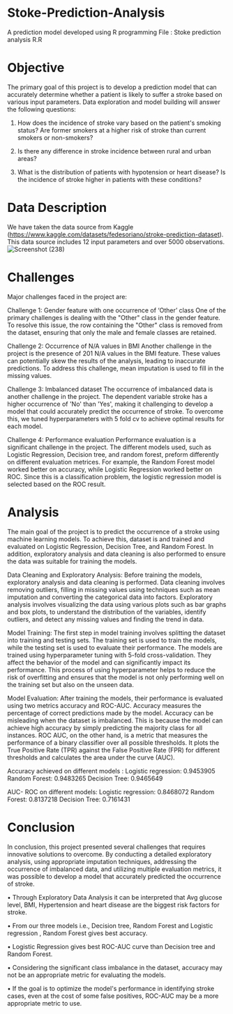 # Stoke-Prediction-Analysis
A prediction model developed using R programming
File : Stoke prediction analysis R.R

# Objective
The primary goal of this project is to develop a prediction model that can accurately determine whether a patient is likely to suffer a stroke based on various input parameters. 
Data exploration and model building will answer the following questions: 

1.	How does the incidence of stroke vary based on the patient's smoking status? Are former smokers at a higher risk of stroke than current smokers or non-smokers?
  
2.	Is there any difference in stroke incidence between rural and urban areas?
   
3.	What is the distribution of patients with hypotension or heart disease? Is the incidence of stroke higher in patients with these conditions?

# Data Description 

We have taken the data source from Kaggle (https://www.kaggle.com/datasets/fedesoriano/stroke-prediction-dataset). This data source includes 12 input parameters and over 5000 observations. 
![Screenshot (238)](https://github.com/Jeswin21/Stoke-Prediction-Analysis/assets/85884215/f037b168-720a-416d-980e-35522b277828)

# Challenges 

Major challenges faced in the project are: 

Challenge 1: Gender feature with one occurrence of ‘Other’ class
One of the primary challenges is dealing with the "Other" class in the gender feature. To resolve this issue, the row containing the "Other" class is removed from the dataset, ensuring that only the male and female classes are retained.

Challenge 2: Occurrence of N/A values in BMI
Another challenge in the project is the presence of 201 N/A values in the BMI feature. These values can potentially skew the results of the analysis, leading to inaccurate predictions. To address this challenge, mean imputation is used to fill in the missing values.

Challenge 3: Imbalanced dataset
The occurrence of imbalanced data is another challenge in the project. The dependent variable stroke has a higher occurrence of 'No' than 'Yes', making it challenging to develop a model that could accurately predict the occurrence of stroke. To overcome this, we tuned hyperparameters with 5 fold cv to achieve optimal results for each model.

Challenge 4: Performance evaluation
Performance evaluation is a significant challenge in the project. The different models used, such as Logistic Regression, Decision tree, and random forest, preform differently on different evaluation metrices. For example, the Random Forest model worked better on accuracy, while Logistic Regression worked better on ROC. Since this is a classification problem, the logistic regression model is selected based on the ROC result.


# Analysis 

The main goal of the project is to predict the occurrence of a stroke using machine learning models. To achieve this, dataset is and trained and evaluated on Logistic Regression, Decision Tree, and Random Forest. In addition, exploratory analysis and data cleaning is also performed to ensure the data was suitable for training the models.

Data Cleaning and Exploratory Analysis:
Before training the models, exploratory analysis and data cleaning is performed.
Data cleaning involves removing outliers, filling in missing values using techniques such as mean imputation and converting the categorical data into factors. Exploratory analysis involves visualizing the data using various plots such as bar graphs and box plots, to understand the distribution of the variables, identify outliers, and detect any missing values and finding the trend in data.

Model Training:
The first step in model training involves splitting the dataset into training and testing sets. The training set is used to train the models, while the testing set is used to evaluate their performance. The models are trained using hyperparameter tuning with 5-fold cross-validation. They affect the behavior of the model and can significantly impact its performance. This process of using hyperparameter helps to reduce the risk of overfitting and ensures that the model is not only performing well on the training set but also on the unseen data.

Model Evaluation:
After training the models, their performance is evaluated using two metrics accuracy and ROC-AUC. Accuracy measures the percentage of correct predictions made by the model. Accuracy can be misleading when the dataset is imbalanced. This is because the model can achieve high accuracy by simply predicting the majority class for all instances. ROC AUC, on the other hand, is a metric that measures the performance of a binary classifier over all possible thresholds. It plots the True Positive Rate (TPR) against the False Positive Rate (FPR) for different thresholds and calculates the area under the curve (AUC).

Accuracy achieved on different models :
Logistic regression: 0.9453905
Random Forest: 0.9483265
Decision Tree: 0.9465649

AUC- ROC on different models:
Logistic regression: 0.8468072
Random Forest: 0.8137218
Decision Tree: 0.7161431

# Conclusion 

In conclusion, this project presented several challenges that requires innovative solutions to overcome. By conducting a detailed exploratory analysis, using appropriate imputation techniques, addressing the occurrence of imbalanced data, and utilizing multiple evaluation metrics, it was possible to develop a model that accurately predicted the occurrence of stroke.

•	Through Exploratory Data Analysis it can be interpreted that Avg glucose level, BMI, Hypertension and heart disease are the biggest risk factors for stroke.

•	From our three models i.e., Decision tree, Random Forest and Logistic regression , Random Forest gives best accuracy.

•	Logistic Regression gives best ROC-AUC curve than Decision tree and Random Forest.

•	Considering the significant class imbalance in the dataset, accuracy may not be an appropriate metric for evaluating the models. 

•	If the goal is to optimize the model's performance in identifying stroke cases, even at the cost of some false positives, ROC-AUC may be a more appropriate metric to use. 


